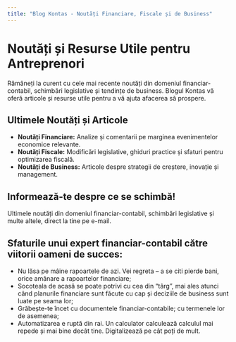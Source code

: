 ```yaml
---
title: "Blog Kontas - Noutăți Financiare, Fiscale și de Business"
---
```

<!-- Hreflang tags for SEO -->
<!--
<link rel="alternate" href="https://kontas.ro/blog/" hreflang="ro-RO" />
<link rel="alternate" href="https://kontas.ro/en/blog/" hreflang="en-RO" />
<link rel="alternate" href="https://kontas.ro/blog/" hreflang="x-default" />
-->

# Noutăți și Resurse Utile pentru Antreprenori

Rămâneți la curent cu cele mai recente noutăți din domeniul financiar-contabil, schimbări legislative și tendințe de business. Blogul Kontas vă oferă articole și resurse utile pentru a vă ajuta afacerea să prospere.

## Ultimele Noutăți și Articole

*   **Noutăți Financiare:** Analize și comentarii pe marginea evenimentelor economice relevante.
*   **Noutăți Fiscale:** Modificări legislative, ghiduri practice și sfaturi pentru optimizarea fiscală.
*   **Noutăți de Business:** Articole despre strategii de creștere, inovație și management.

## Informează-te despre ce se schimbă!

Ultimele noutăți din domeniul financiar-contabil, schimbări legislative și multe altele, direct la tine pe e-mail.

## Sfaturile unui expert financiar-contabil către viitorii oameni de succes:

*   Nu lăsa pe mâine rapoartele de azi. Vei regreta – a se citi pierde bani, orice amânare a rapoartelor financiare;
*   Socoteala de acasă se poate potrivi cu cea din “târg”, mai ales atunci când planurile financiare sunt făcute cu cap și deciziile de business sunt luate pe seama lor;
*   Grăbește-te încet cu documentele financiar-contabile; cu termenele lor de asemenea;
*   Automatizarea e ruptă din rai. Un calculator calculează calculul mai repede și mai bine decât tine. Digitalizează pe cât poți de mult.
